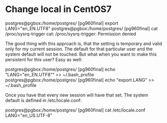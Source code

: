 # Change local in CentOS7
	
postgres@pgbox:/home/postgres/ [pg960final] export LANG="en_EN.UTF8"
postgres@pgbox:/home/postgres/ [pg960final] cat /proc/sysrq-trigger
cat: /proc/sysrq-trigger: Permission denied

The good thing with this approach is, that the setting is temporary and valid only for my current session. The default for that particular user and the system default will not be touched. But what when you want to make this persistent for this user? Easy as well:

postgres@pgbox:/home/postgres/ [pg960final] echo "LANG=\"en_EN.UTF8\"" >> ~/.bash_profile 
postgres@pgbox:/home/postgres/ [pg960final] echo "export LANG" >> ~/.bash_profile 

Once you have that every new session will have that set. The system default is defined in /etc/locale.conf:
	
postgres@pgbox:/home/postgres/ [pg960final] cat /etc/locale.conf 
LANG="en_US.UTF-8"